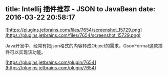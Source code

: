 title: Intellij 插件推荐 - JSON to JavaBean
date: 2016-03-22 20:58:17
---

![https://plugins.jetbrains.com/files/7654/screenshot_15729.png](https://plugins.jetbrains.com/files/7654/screenshot_15729.png)

<!-- more -->

Java开发中，经常有把json格式的内容转成Object的需求，GsonFormat这款插件可以实现该功能。　　

[https://plugins.jetbrains.com/plugin/7654](https://plugins.jetbrains.com/plugin/7654)
